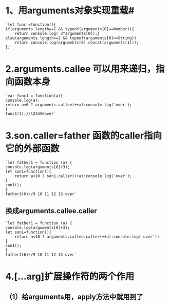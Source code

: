 # 1、用arguments对象实现重载#

    `let func =function(){
    if(arguments.length==1 && typeof(arguments[0]==Number)){
        return console.log( 3*arguments[0]);}
    else(arguments.length==2 && typeof(arguments[0]==String))
        return console.log(arguments[0].concat(arguments[1]));
    };`

# 2.arguments.callee 可以用来递归，指向函数本身 #

    `var func1 = function(a){
    console.log(a);
    return a<6 ? arguments.callee(++a):console.log('over');
	}
	func1(1);//123456over`


# 3.son.caller=father 函数的caller指向它的外部函数 #

    `let father1 = function (a) {
    console.log(arguments[0]+3);
    let son1=function(){
        return a<10 ? son1.caller(++a):console.log('over');
    }
    son1();
	}
	father1(6)//9 10 11 12 13 over`



## 换成arguments.callee.caller ##

    `let father1 = function (a) {
    console.log(arguments[0]+3);
    let son1=function(){
        return a<10 ? arguments.callee.caller(++a):console.log('over');
    }
    son1();
	}
	father1(6)//9 10 11 12 13 over`

# 4.[...arg]扩展操作符的两个作用 #
## （1）给arguments用，apply方法中就用到了 ##